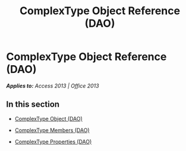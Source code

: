 ﻿---
title: ComplexType Object Reference (DAO)
TOCTitle: ComplexType Object
ms:assetid: 13eeca4d-7b36-4c9e-8035-ecc9acfe487a
ms:mtpsurl: https://msdn.microsoft.com/en-us/library/Dn123787(v=office.15)
ms:contentKeyID: 52071427
ms.date: 09/18/2015
mtps_version: v=office.15
---

# ComplexType Object Reference (DAO)


_**Applies to:** Access 2013 | Office 2013_

## In this section

  - [ComplexType Object (DAO)](complextype-object-dao.md)

  - [ComplexType Members (DAO)](complextype-members-dao.md)

  - [ComplexType Properties (DAO)](complextype-properties-dao.md)

